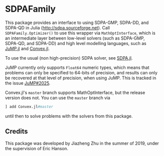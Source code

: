 # SDPAFamily

This package provides an interface to using SDPA-GMP, SDPA-DD, and SDPA-QD in
Julia (<http://sdpa.sourceforge.net>). Call `SDPAFamily.Optimizer()` to use this
wrapper via `MathOptInterface`, which is an intermediate layer between low-level
solvers (such as SDPA-GMP, SDPA-QD, and SDPA-DD) and high level modelling
languages, such as [JuMP.jl](https://github.com/JuliaOpt/JuMP.jl) and
[Convex.jl](https://github.com/JuliaOpt/Convex.jl/).

To use the usual (non high-precision) SDPA solver, see
[SDPA.jl](https://github.com/JuliaOpt/SDPA.jl).

JuMP currently only supports `Float64` numeric types, which means that problems
can only be specified to 64-bits of precision, and results can only be recovered
at that level of precision, when using JuMP. This is tracked in the issue
[JuMP#2025](https://github.com/JuliaOpt/JuMP.jl/issues/2025).

Convex.jl's `master` branch supports MathOptInterface, but the release version
does not. You can use the `master` branch via

```julia
] add Convex.jl#master
```

until then to solve problems with the solvers from this package.

## Credits

This package was developed by Jiazheng Zhu in the summer of 2019, under the
supervision of Eric Hanson.
